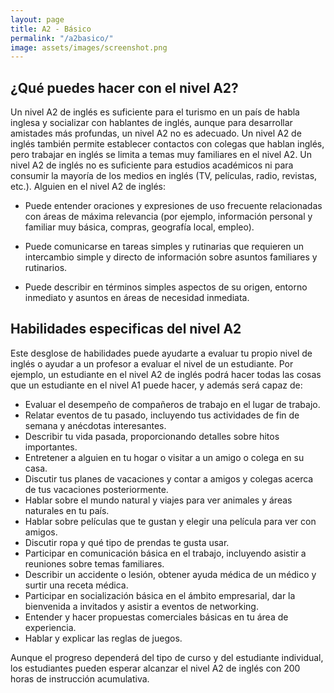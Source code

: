 ```yaml
---
layout: page
title: A2 - Básico
permalink: "/a2basico/"
image: assets/images/screenshot.png
---
```


## ¿Qué puedes hacer con el nivel A2?

Un nivel A2 de inglés es suficiente para el turismo en un país de habla inglesa y socializar con hablantes de inglés, aunque para desarrollar amistades más profundas, un nivel A2 no es adecuado. Un nivel A2 de inglés también permite establecer contactos con colegas que hablan inglés, pero trabajar en inglés se limita a temas muy familiares en el nivel A2. Un nivel A2 de inglés no es suficiente para estudios académicos ni para consumir la mayoría de los medios en inglés (TV, películas, radio, revistas, etc.). Alguien en el nivel A2 de inglés:

- Puede entender oraciones y expresiones de uso frecuente relacionadas con áreas de máxima relevancia (por ejemplo, información personal y familiar muy básica, compras, geografía local, empleo).

- Puede comunicarse en tareas simples y rutinarias que requieren un intercambio simple y directo de información sobre asuntos familiares y rutinarios.

- Puede describir en términos simples aspectos de su origen, entorno inmediato y asuntos en áreas de necesidad inmediata.


## Habilidades especificas del nivel A2

Este desglose de habilidades puede ayudarte a evaluar tu propio nivel de inglés o ayudar a un profesor a evaluar el nivel de un estudiante. Por ejemplo, un estudiante en el nivel A2 de inglés podrá hacer todas las cosas que un estudiante en el nivel A1 puede hacer, y además será capaz de:

- Evaluar el desempeño de compañeros de trabajo en el lugar de trabajo.
- Relatar eventos de tu pasado, incluyendo tus actividades de fin de semana y anécdotas interesantes.
- Describir tu vida pasada, proporcionando detalles sobre hitos importantes.
- Entretener a alguien en tu hogar o visitar a un amigo o colega en su casa.
- Discutir tus planes de vacaciones y contar a amigos y colegas acerca de tus vacaciones posteriormente.
- Hablar sobre el mundo natural y viajes para ver animales y áreas naturales en tu país.
- Hablar sobre películas que te gustan y elegir una película para ver con amigos.
- Discutir ropa y qué tipo de prendas te gusta usar.
- Participar en comunicación básica en el trabajo, incluyendo asistir a reuniones sobre temas familiares.
- Describir un accidente o lesión, obtener ayuda médica de un médico y surtir una receta médica.
- Participar en socialización básica en el ámbito empresarial, dar la bienvenida a invitados y asistir a eventos de networking.
- Entender y hacer propuestas comerciales básicas en tu área de experiencia.
- Hablar y explicar las reglas de juegos.

Aunque el progreso dependerá del tipo de curso y del estudiante individual, los estudiantes pueden esperar alcanzar el nivel A2 de inglés con 200 horas de instrucción acumulativa.
